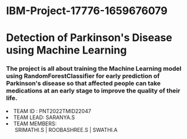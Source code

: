 # IBM-Project-17776-1659676079

# Detection of Parkinson's Disease using Machine Learning

### The project is all about training the Machine Learning model using RandomForestClassifier for early prediction of Parkinson's disease so that affected people can take medications at an early stage to improve the quality of their life.

<li>TEAM ID : PNT2022TMID22047
<li>TEAM LEAD: SARANYA.S
<li>TEAM MEMBERS:
       <ul>SRIMATHI.S |
           ROOBASHREE.S |
           SWATHI.A

